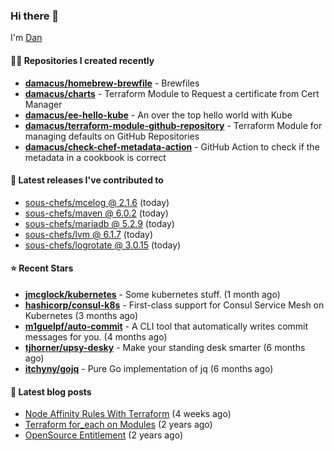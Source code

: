 

### Hi there 👋

I'm [Dan](https://medium.com/@dan.m.webb)

#### 👨‍💻 Repositories I created recently
- **[damacus/homebrew-brewfile](https://github.com/damacus/homebrew-brewfile)** - Brewfiles
- **[damacus/charts](https://github.com/damacus/charts)** - Terraform Module to Request a certificate from Cert Manager
- **[damacus/ee-hello-kube](https://github.com/damacus/ee-hello-kube)** - An over the top hello world with Kube
- **[damacus/terraform-module-github-repository](https://github.com/damacus/terraform-module-github-repository)** - Terraform Module for managing defaults on GitHub Repositories
- **[damacus/check-chef-metadata-action](https://github.com/damacus/check-chef-metadata-action)** - GitHub Action to check if the metadata in a cookbook is correct

#### 🚀 Latest releases I've contributed to


- [sous-chefs/mcelog @ 2.1.6](https://github.com/sous-chefs/mcelog/releases/tag/2.1.6) (today)
- [sous-chefs/maven @ 6.0.2](https://github.com/sous-chefs/maven/releases/tag/6.0.2) (today)
- [sous-chefs/mariadb @ 5.2.9](https://github.com/sous-chefs/mariadb/releases/tag/5.2.9) (today)
- [sous-chefs/lvm @ 6.1.7](https://github.com/sous-chefs/lvm/releases/tag/6.1.7) (today)
- [sous-chefs/logrotate @ 3.0.15](https://github.com/sous-chefs/logrotate/releases/tag/3.0.15) (today)

#### ⭐ Recent Stars


- **[jmcglock/kubernetes](https://github.com/jmcglock/kubernetes)** - Some kubernetes stuff. (1 month ago)
- **[hashicorp/consul-k8s](https://github.com/hashicorp/consul-k8s)** - First-class support for Consul Service Mesh on Kubernetes (3 months ago)
- **[m1guelpf/auto-commit](https://github.com/m1guelpf/auto-commit)** - A CLI tool that automatically writes commit messages for you. (4 months ago)
- **[tjhorner/upsy-desky](https://github.com/tjhorner/upsy-desky)** - Make your standing desk smarter (6 months ago)
- **[itchyny/gojq](https://github.com/itchyny/gojq)** - Pure Go implementation of jq (6 months ago)

#### 📄 Latest blog posts
- [Node Affinity Rules With Terraform](https://awstip.com/node-affinity-rules-with-terraform-a0766e0bb1da?source=rss-bbba9c670f6e------2) (4 weeks ago)
- [Terraform for_each on Modules](https://medium.com/@dan.m.webb/terraform-for-each-on-modules-bcf17c97e9ff?source=rss-bbba9c670f6e------2) (2 years ago)
- [OpenSource Entitlement](https://medium.com/@dan.m.webb/opensource-entitlement-f4584a035063?source=rss-bbba9c670f6e------2) (2 years ago)
